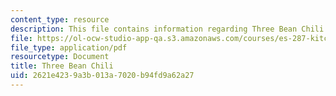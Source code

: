```yaml
---
content_type: resource
description: This file contains information regarding Three Bean Chili.
file: https://ol-ocw-studio-app-qa.s3.amazonaws.com/courses/es-287-kitchen-chemistry-spring-2009/2621e4239a3b013a7020b94fd9a62a27_MITES_287S09_read09.pdf
file_type: application/pdf
resourcetype: Document
title: Three Bean Chili
uid: 2621e423-9a3b-013a-7020-b94fd9a62a27
---
```

